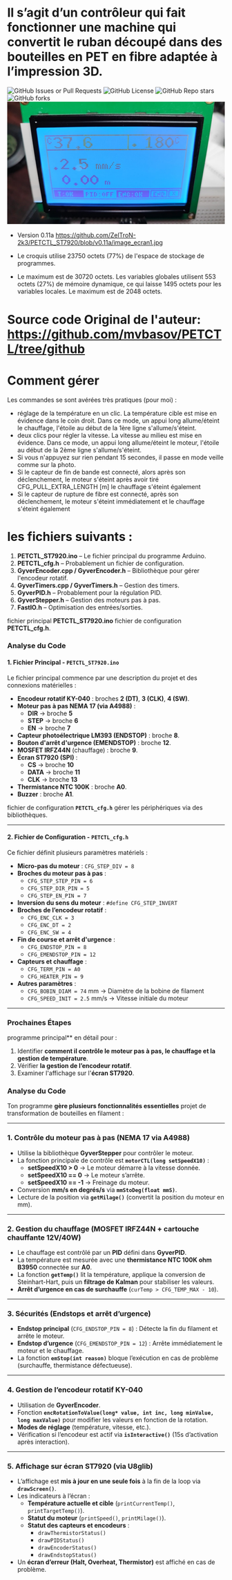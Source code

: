 # Il s’agit d’un contrôleur qui fait fonctionner une machine qui convertit le ruban découpé dans des bouteilles en PET en fibre adaptée à l’impression 3D.
![GitHub Issues or Pull Requests](https://img.shields.io/github/issues/ZelTroN-2k3/10kHz-to-225MHz-VFO-RF-Generator-with-Si5351---Version-2.1)
![GitHub License](https://img.shields.io/github/license/ZelTroN-2k3/10kHz-to-225MHz-VFO-RF-Generator-with-Si5351---Version-2.1)
![GitHub Repo stars](https://img.shields.io/github/stars/ZelTroN-2k3/10kHz-to-225MHz-VFO-RF-Generator-with-Si5351---Version-2.1?style=flat)
![GitHub forks](https://img.shields.io/github/forks/ZelTroN-2k3/10kHz-to-225MHz-VFO-RF-Generator-with-Si5351---Version-2.1?style=flat)
![GitHub Issues or Pull Requests](https://github.com/ZelTroN-2k3/PETCTL_ST7920/blob/v0.11a/image_ecran2.jpg)

- Version 0.11a
https://github.com/ZelTroN-2k3/PETCTL_ST7920/blob/v0.11a/image_ecran1.jpg

- Le croquis utilise 23750 octets (77%) de l'espace de stockage de programmes.
- Le maximum est de 30720 octets.
  Les variables globales utilisent 553 octets (27%) de mémoire dynamique,
  ce qui laisse 1495 octets pour les variables locales. Le maximum est de 2048 octets.

# Source code Original de l'auteur: https://github.com/mvbasov/PETCTL/tree/github
# Comment gérer
Les commandes se sont avérées très pratiques (pour moi) :
- réglage de la température en un clic. La température cible est mise en évidence dans le coin droit. Dans ce mode, un appui long allume/éteint le chauffage, l'étoile au début de la 1ère ligne s'allume/s'éteint.
- deux clics pour régler la vitesse. La vitesse au milieu est mise en évidence. Dans ce mode, un appui long allume/éteint le moteur, l'étoile au début de la 2ème ligne s'allume/s'éteint.
- Si vous n'appuyez sur rien pendant 15 secondes, il passe en mode veille comme sur la photo.
- Si le capteur de fin de bande est connecté, alors après son déclenchement, le moteur s'éteint après avoir tiré CFG_PULL_EXTRA_LENGTH [m] le chauffage s'éteint également
- Si le capteur de rupture de fibre est connecté, après son déclenchement, le moteur s'éteint immédiatement et le chauffage s'éteint également

# les fichiers suivants :

1. **PETCTL_ST7920.ino** – Le fichier principal du programme Arduino.
2. **PETCTL_cfg.h** – Probablement un fichier de configuration.
3. **GyverEncoder.cpp / GyverEncoder.h** – Bibliothèque pour gérer l'encodeur rotatif.
4. **GyverTimers.cpp / GyverTimers.h** – Gestion des timers.
5. **GyverPID.h** – Probablement pour la régulation PID.
6. **GyverStepper.h** – Gestion des moteurs pas à pas.
7. **FastIO.h** – Optimisation des entrées/sorties.

fichier principal **PETCTL_ST7920.ino** 
fichier de configuration **PETCTL_cfg.h**.

### Analyse du Code

#### 1. **Fichier Principal - `PETCTL_ST7920.ino`**
Le fichier principal commence par une description du projet et des connexions matérielles :
- **Encodeur rotatif KY-040** : broches **2 (DT)**, **3 (CLK)**, **4 (SW)**.
- **Moteur pas à pas NEMA 17 (via A4988)** :
  - **DIR** → broche **5**
  - **STEP** → broche **6**
  - **EN** → broche **7**
- **Capteur photoélectrique LM393 (ENDSTOP)** : broche **8**.
- **Bouton d'arrêt d'urgence (EMENDSTOP)** : broche **12**.
- **MOSFET IRFZ44N** (chauffage) : broche **9**.
- **Écran ST7920 (SPI)** :
  - **CS** → broche **10**
  - **DATA** → broche **11**
  - **CLK** → broche **13**
- **Thermistance NTC 100K** : broche **A0**.
- **Buzzer** : broche **A1**.

fichier de configuration **`PETCTL_cfg.h`** gérer les périphériques via des bibliothèques.

---

#### 2. **Fichier de Configuration - `PETCTL_cfg.h`**
Ce fichier définit plusieurs paramètres matériels :
- **Micro-pas du moteur** : `CFG_STEP_DIV = 8`
- **Broches du moteur pas à pas** :
  - `CFG_STEP_STEP_PIN = 6`
  - `CFG_STEP_DIR_PIN = 5`
  - `CFG_STEP_EN_PIN = 7`
- **Inversion du sens du moteur** : `#define CFG_STEP_INVERT`
- **Broches de l’encodeur rotatif** :
  - `CFG_ENC_CLK = 3`
  - `CFG_ENC_DT = 2`
  - `CFG_ENC_SW = 4`
- **Fin de course et arrêt d'urgence** :
  - `CFG_ENDSTOP_PIN = 8`
  - `CFG_EMENDSTOP_PIN = 12`
- **Capteurs et chauffage** :
  - `CFG_TERM_PIN = A0`
  - `CFG_HEATER_PIN = 9`
- **Autres paramètres** :
  - `CFG_BOBIN_DIAM = 74` mm → Diamètre de la bobine de filament
  - `CFG_SPEED_INIT = 2.5` mm/s → Vitesse initiale du moteur

---

### **Prochaines Étapes**
programme principal** en détail pour :
1. Identifier **comment il contrôle le moteur pas à pas, le chauffage et la gestion de température**.
2. Vérifier **la gestion de l’encodeur rotatif**.
3. Examiner l'affichage sur l'**écran ST7920**.


### **Analyse du Code**

Ton programme **gère plusieurs fonctionnalités essentielles** 
projet de transformation de bouteilles en filament :

---

### **1. Contrôle du moteur pas à pas (NEMA 17 via A4988)**
- Utilise la bibliothèque **GyverStepper** pour contrôler le moteur.
- La fonction principale de contrôle est **`motorCTL(long setSpeedX10)`** :
  - **setSpeedX10 > 0** → Le moteur démarre à la vitesse donnée.
  - **setSpeedX10 == 0** → Le moteur s’arrête.
  - **setSpeedX10 == -1** → Freinage du moteur.
- Conversion **mm/s en degrés/s** via **`mmStoDeg(float mmS)`**.
- Lecture de la position via **`getMilage()`** (convertit la position du moteur en mm).

---

### **2. Gestion du chauffage (MOSFET IRFZ44N + cartouche chauffante 12V/40W)**
- Le chauffage est contrôlé par un **PID** défini dans **GyverPID**.
- La température est mesurée avec une **thermistance NTC 100K ohm B3950** connectée sur **A0**.
- La fonction **`getTemp()`** lit la température, applique la conversion de Steinhart-Hart, puis un **filtrage de Kalman** pour stabiliser les valeurs.
- **Arrêt d’urgence en cas de surchauffe** (`curTemp > CFG_TEMP_MAX - 10`).

---

### **3. Sécurités (Endstops et arrêt d’urgence)**
- **Endstop principal** (`CFG_ENDSTOP_PIN = 8`) : Détecte la fin du filament et arrête le moteur.
- **Endstop d’urgence** (`CFG_EMENDSTOP_PIN = 12`) : Arrête immédiatement le moteur et le chauffage.
- La fonction **`emStop(int reason)`** bloque l’exécution en cas de problème (surchauffe, thermistance défectueuse).

---

### **4. Gestion de l’encodeur rotatif KY-040**
- Utilisation de **GyverEncoder**.
- Fonction **`encRotationToValue(long* value, int inc, long minValue, long maxValue)`** pour modifier les valeurs en fonction de la rotation.
- **Modes de réglage** (température, vitesse, etc.).
- Vérification si l’encodeur est actif via **`isInteractive()`** (15s d’activation après interaction).

---

### **5. Affichage sur écran ST7920 (via U8glib)**
- L’affichage est **mis à jour en une seule fois** à la fin de la loop via **`drawScreen()`**.
- Les indicateurs à l’écran :
  - **Température actuelle et cible** (`printCurrentTemp()`, `printTargetTemp()`).
  - **Statut du moteur** (`printSpeed()`, `printMilage()`).
  - **Statut des capteurs et encodeurs** :
    - `drawThermistorStatus()`
    - `drawPIDStatus()`
    - `drawEncoderStatus()`
    - `drawEndstopStatus()`
- Un **écran d’erreur (Halt, Overheat, Thermistor)** est affiché en cas de problème.
